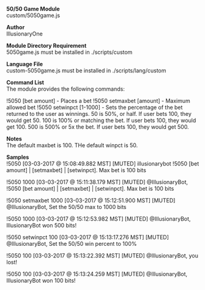 **50/50 Game Module**    
custom/5050game.js
    
**Author**    
IllusionaryOne
    
**Module Directory Requirement**    
5050game.js must be installed in ./scripts/custom
    
**Language File**    
custom-5050game.js must be installed in ./scripts/lang/custom
    
**Command List**    
The module provides the following commands:    

!5050 [bet amount] - Places a bet
!5050 setmaxbet [amount] - Maximum allowed bet
!5050 setwinpct [1-1000] - Sets the percentage of the bet returned to the user as winnings.
                           50 is 50%, or half. If user bets 100, they would get 50.
                           100 is 100% or matching the bet. If user bets 100, they would get 100.
                           500 is 500% or 5x the bet.  If user bets 100, they would get 500.

**Notes**    
The default maxbet is 100. THe default winpct is 50.

**Samples**    
!5050
[03-03-2017 @ 15:08:49.882 MST] [MUTED] illusionarybot !5050 [bet amount] | [setmaxbet] | [setwinpct]. Max bet is 100 bits

!5050 1000
[03-03-2017 @ 15:11:38.179 MST] [MUTED] @IllusionaryBot, !5050 [bet amount] | [setmaxbet] | [setwinpct]. Max bet is 100 bits

!5050 setmaxbet 1000
[03-03-2017 @ 15:12:51.900 MST] [MUTED] @IllusionaryBot, Set the 50/50 max to 1000 bits

!5050 1000
[03-03-2017 @ 15:12:53.982 MST] [MUTED] @IllusionaryBot, IllusionaryBot won 500 bits!

!5050 setwinpct 100
[03-03-2017 @ 15:13:17.276 MST] [MUTED] @IllusionaryBot, Set the 50/50 win percent to 100%

!5050 100
[03-03-2017 @ 15:13:22.392 MST] [MUTED] @IllusionaryBot, you lost!

!5050 100
[03-03-2017 @ 15:13:24.259 MST] [MUTED] @IllusionaryBot, IllusionaryBot won 100 bits!
